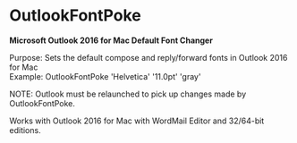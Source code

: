 # OutlookFontPoke
<b>Microsoft Outlook 2016 for Mac Default Font Changer</b>

Purpose: Sets the default compose and reply/forward fonts in Outlook 2016 for Mac</br>
Example: OutlookFontPoke 'Helvetica' '11.0pt' 'gray'

NOTE: Outlook must be relaunched to pick up changes made by OutlookFontPoke.

Works with Outlook 2016 for Mac with WordMail Editor and 32/64-bit editions.
